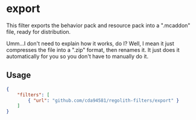 # export
This filter exports the behavior pack and resource pack into a ".mcaddon" file, ready for distribution.

Umm...I don't need to explain how it works, do I? Well, I mean it just compresses the file into a ".zip" format, then renames it. It just does it automatically for you so you don't have to manually do it.

## Usage
```json
{
	"filters": [
		{ "url": "github.com/cda94581/regolith-filters/export" }
	]
}
```